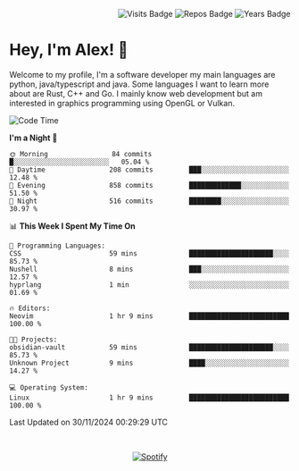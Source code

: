 <p align="right">
  <img src="https://badges.pufler.dev/visits/Alextibtab/Alextibtab" alt="Visits Badge">
  <img src="https://badges.pufler.dev/repos/Alextibtab/" alt="Repos Badge">
  <img src="https://badges.pufler.dev/years/Alextibtab/" alt="Years Badge">
</p>

<h1 align="left">Hey, I'm Alex! 💽 </h1>

Welcome to my profile, I'm a software developer my main languages are python, java/typescript and java. Some languages I want to learn more about are Rust, C++ and Go. I mainly know web development but am interested in graphics programming using OpenGL or Vulkan.

<!--START_SECTION:waka-->
![Code Time](http://img.shields.io/badge/Code%20Time-107%20hrs%2013%20mins-blue)

**I'm a Night 🦉** 

```text
🌞 Morning                84 commits          █░░░░░░░░░░░░░░░░░░░░░░░░   05.04 % 
🌆 Daytime                208 commits         ███░░░░░░░░░░░░░░░░░░░░░░   12.48 % 
🌃 Evening                858 commits         █████████████░░░░░░░░░░░░   51.50 % 
🌙 Night                  516 commits         ████████░░░░░░░░░░░░░░░░░   30.97 % 
```


📊 **This Week I Spent My Time On** 

```text
💬 Programming Languages: 
CSS                      59 mins             █████████████████████░░░░   85.73 % 
Nushell                  8 mins              ███░░░░░░░░░░░░░░░░░░░░░░   12.57 % 
hyprlang                 1 min               ░░░░░░░░░░░░░░░░░░░░░░░░░   01.69 % 

🔥 Editors: 
Neovim                   1 hr 9 mins         █████████████████████████   100.00 % 

🐱‍💻 Projects: 
obsidian-vault           59 mins             █████████████████████░░░░   85.73 % 
Unknown Project          9 mins              ████░░░░░░░░░░░░░░░░░░░░░   14.27 % 

💻 Operating System: 
Linux                    1 hr 9 mins         █████████████████████████   100.00 % 
```


 Last Updated on 30/11/2024 00:29:29 UTC
<!--END_SECTION:waka-->
&nbsp;<div align="center">
  [![Spotify](https://spotify-now-playing-wine-six.vercel.app/api/spotify?border_color=ffffff)](https://open.spotify.com/user/pmo1v2ejnt42kgp5jar5drtag)
</div>

